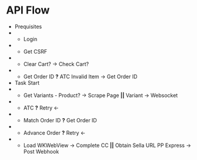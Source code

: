 # API Flow
- Prequisites
- - Login
- - Get CSRF
- - Clear Cart? -> Check Cart?
- - Get Order ID **?** ATC Invalid Item -> Get Order ID
- Task Start
- - Get Variants - Product? -> Scrape Page **||** Variant -> Websocket
- - ATC **?** Retry <-
- - Match Order ID **?** Get Order ID
- - Advance Order  **?** Retry <-
- - Load WKWebView -> Complete CC **||** Obtain Sella URL PP Express -> Post Webhook
